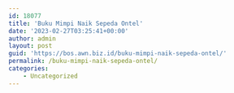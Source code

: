 ```yaml
---
id: 18077
title: 'Buku Mimpi Naik Sepeda Ontel'
date: '2023-02-27T03:25:41+00:00'
author: admin
layout: post
guid: 'https://bos.awn.biz.id/buku-mimpi-naik-sepeda-ontel/'
permalink: /buku-mimpi-naik-sepeda-ontel/
categories:
    - Uncategorized
---
```


